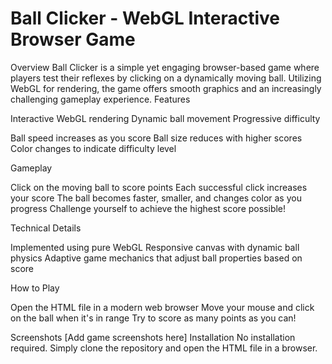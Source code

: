 # Ball Clicker - WebGL Interactive Browser Game
Overview
Ball Clicker is a simple yet engaging browser-based game where players test their reflexes by clicking on a dynamically moving ball. Utilizing WebGL for rendering, the game offers smooth graphics and an increasingly challenging gameplay experience.
Features

Interactive WebGL rendering
Dynamic ball movement
Progressive difficulty

Ball speed increases as you score
Ball size reduces with higher scores
Color changes to indicate difficulty level



Gameplay

Click on the moving ball to score points
Each successful click increases your score
The ball becomes faster, smaller, and changes color as you progress
Challenge yourself to achieve the highest score possible!

Technical Details

Implemented using pure WebGL
Responsive canvas with dynamic ball physics
Adaptive game mechanics that adjust ball properties based on score

How to Play

Open the HTML file in a modern web browser
Move your mouse and click on the ball when it's in range
Try to score as many points as you can!

Screenshots
[Add game screenshots here]
Installation
No installation required. Simply clone the repository and open the HTML file in a browser.
